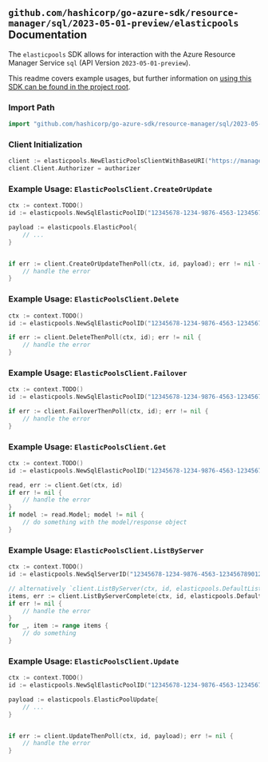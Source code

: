 
## `github.com/hashicorp/go-azure-sdk/resource-manager/sql/2023-05-01-preview/elasticpools` Documentation

The `elasticpools` SDK allows for interaction with the Azure Resource Manager Service `sql` (API Version `2023-05-01-preview`).

This readme covers example usages, but further information on [using this SDK can be found in the project root](https://github.com/hashicorp/go-azure-sdk/tree/main/docs).

### Import Path

```go
import "github.com/hashicorp/go-azure-sdk/resource-manager/sql/2023-05-01-preview/elasticpools"
```


### Client Initialization

```go
client := elasticpools.NewElasticPoolsClientWithBaseURI("https://management.azure.com")
client.Client.Authorizer = authorizer
```


### Example Usage: `ElasticPoolsClient.CreateOrUpdate`

```go
ctx := context.TODO()
id := elasticpools.NewSqlElasticPoolID("12345678-1234-9876-4563-123456789012", "example-resource-group", "serverValue", "elasticPoolValue")

payload := elasticpools.ElasticPool{
	// ...
}


if err := client.CreateOrUpdateThenPoll(ctx, id, payload); err != nil {
	// handle the error
}
```


### Example Usage: `ElasticPoolsClient.Delete`

```go
ctx := context.TODO()
id := elasticpools.NewSqlElasticPoolID("12345678-1234-9876-4563-123456789012", "example-resource-group", "serverValue", "elasticPoolValue")

if err := client.DeleteThenPoll(ctx, id); err != nil {
	// handle the error
}
```


### Example Usage: `ElasticPoolsClient.Failover`

```go
ctx := context.TODO()
id := elasticpools.NewSqlElasticPoolID("12345678-1234-9876-4563-123456789012", "example-resource-group", "serverValue", "elasticPoolValue")

if err := client.FailoverThenPoll(ctx, id); err != nil {
	// handle the error
}
```


### Example Usage: `ElasticPoolsClient.Get`

```go
ctx := context.TODO()
id := elasticpools.NewSqlElasticPoolID("12345678-1234-9876-4563-123456789012", "example-resource-group", "serverValue", "elasticPoolValue")

read, err := client.Get(ctx, id)
if err != nil {
	// handle the error
}
if model := read.Model; model != nil {
	// do something with the model/response object
}
```


### Example Usage: `ElasticPoolsClient.ListByServer`

```go
ctx := context.TODO()
id := elasticpools.NewSqlServerID("12345678-1234-9876-4563-123456789012", "example-resource-group", "serverValue")

// alternatively `client.ListByServer(ctx, id, elasticpools.DefaultListByServerOperationOptions())` can be used to do batched pagination
items, err := client.ListByServerComplete(ctx, id, elasticpools.DefaultListByServerOperationOptions())
if err != nil {
	// handle the error
}
for _, item := range items {
	// do something
}
```


### Example Usage: `ElasticPoolsClient.Update`

```go
ctx := context.TODO()
id := elasticpools.NewSqlElasticPoolID("12345678-1234-9876-4563-123456789012", "example-resource-group", "serverValue", "elasticPoolValue")

payload := elasticpools.ElasticPoolUpdate{
	// ...
}


if err := client.UpdateThenPoll(ctx, id, payload); err != nil {
	// handle the error
}
```
